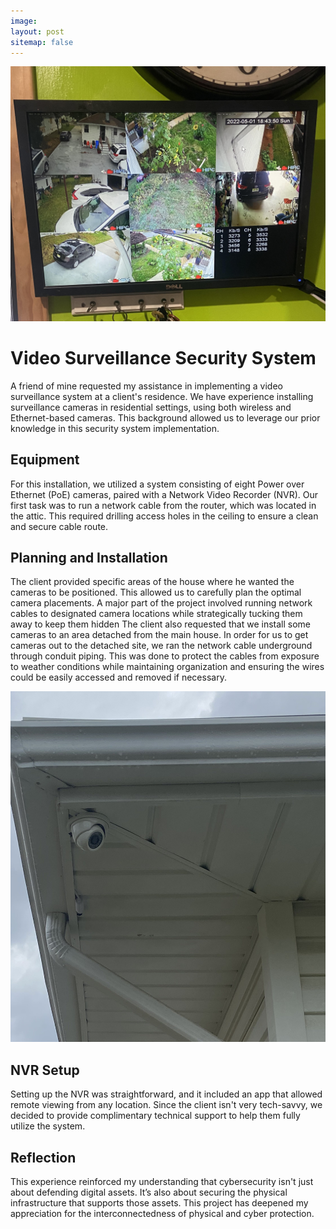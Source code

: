 ```yaml
---
image: 
layout: post
sitemap: false
---
```


<img src="/assets/img/portfolio/camera_system/screen.jpg" alt="NVR Display"> 

# Video Surveillance Security System 

A friend of mine requested my assistance in implementing a video surveillance system at a client's residence. We have experience installing surveillance cameras in residential settings, using both wireless and Ethernet-based cameras. This background allowed us to leverage our prior knowledge in this security system implementation.

## Equipment

For this installation, we utilized a system consisting of eight Power over Ethernet (PoE) cameras, paired with a Network Video Recorder (NVR). Our first task was to run a network cable from the router, which was located in the attic. This required drilling access holes in the ceiling to ensure a clean and secure cable route.

## Planning and Installation

The client provided specific areas of the house where he wanted the cameras to be positioned. This allowed us to carefully plan the optimal camera placements. A major part of the project involved running network cables to designated camera locations while strategically tucking them away to keep them hidden
The client also requested that we install some cameras to an area detached from the main house. In order for us to get cameras out to the detached site, we ran the network cable underground through conduit piping. This was done to protect the cables from exposure to weather conditions while maintaining organization and ensuring the wires could be easily accessed and removed if necessary.

<img src="/assets/img/portfolio/camera_system/camera.jpg" alt="Camera"> 


## NVR Setup

Setting up the NVR was straightforward, and it included an app that allowed remote viewing from any location. Since the client isn't very tech-savvy, we decided to provide complimentary technical support to help them fully utilize the system.


## Reflection

This experience reinforced my understanding that cybersecurity isn't just about defending digital assets. It’s also about securing the physical infrastructure that supports those assets. This project has deepened my appreciation for the interconnectedness of physical and cyber protection. 




